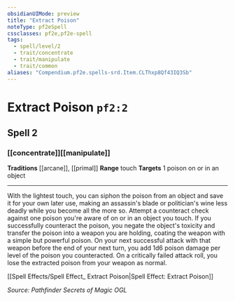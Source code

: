 ```yaml
---
obsidianUIMode: preview
title: "Extract Poison"
noteType: pf2eSpell
cssclasses: pf2e,pf2e-spell
tags:
  - spell/level/2
  - trait/concentrate
  - trait/manipulate
  - trait/common
aliases: "Compendium.pf2e.spells-srd.Item.CLThxp8Qf43IQ3Sb" 
---
```

# Extract Poison  `pf2:2`  
## Spell 2
### [[concentrate]][[manipulate]]
**Traditions** [[arcane]], [[primal]]
**Range** touch
**Targets** 1 poison on or in an object
* * * 
With the lightest touch, you can siphon the poison from an object and save it for your own later use, making an assassin's blade or politician's wine less deadly while you become all the more so. Attempt a counteract check against one poison you're aware of on or in an object you touch. If you successfully counteract the poison, you negate the object's toxicity and transfer the poison into a weapon you are holding, coating the weapon with a simple but powerful poison. On your next successful attack with that weapon before the end of your next turn, you add 1d6 poison damage per level of the poison you counteracted. On a critically failed attack roll, you lose the extracted poison from your weapon as normal.

[[Spell Effects/Spell Effect_ Extract Poison|Spell Effect: Extract Poison]]

*Source: Pathfinder Secrets of Magic*
*OGL*